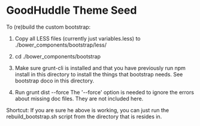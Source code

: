 # GoodHuddle Theme Seed

To (re)build the custom bootstrap:

1. Copy all LESS files (currently just variables.less) to 
  ./bower_components/bootstrap/less/

2. cd ./bower_components/bootstrap

3. Make sure grunt-cli is installed and that you have previously run npm install
in this directory to install the things that bootstrap needs. See bootstrap doco
in this directory.

4. Run 
    grunt dist --force
The '--force' option is needed to ignore the errors about missing doc 
files. They are not included here.


Shortcut: If you are sure he above is working, you can just run the 
rebuild_bootstrap.sh script from the directory that is resides in.

